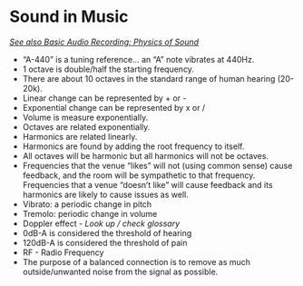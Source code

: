 # Sound in Music
[*See also Basic Audio Recording: Physics of Sound*](/Sound/Basic%20Audio%20Recording/Physics%20of%20Sound.md)

- “A-440” is a tuning reference… an “A” note vibrates at 440Hz.
- 1 octave is double/half the starting frequency.
- There are about 10 octaves in the standard range of human hearing (20-20k).
- Linear change can be represented by + or -
- Exponential change can be represented by x or /
- Volume is measure exponentially.
- Octaves are related exponentially.
- Harmonics are related linearly.
- Harmonics are found by adding the root frequency to itself.
- All octaves will be harmonic but all harmonics will not be octaves.
- Frequencies that the venue “likes” will not (using common sense) cause feedback, and the room will be sympathetic to that frequency. Frequencies that a venue “doesn’t like” will cause feedback and its harmonics are likely to cause issues as well.
- Vibrato: a periodic change in pitch
- Tremolo: periodic change in volume
- Doppler effect - *Look up / check glossary*
- 0dB-A is considered the threshold of hearing
- 120dB-A is considered the threshold of pain
- RF - Radio Frequency
- The purpose of a balanced connection is to remove as much outside/unwanted noise from the signal as possible.